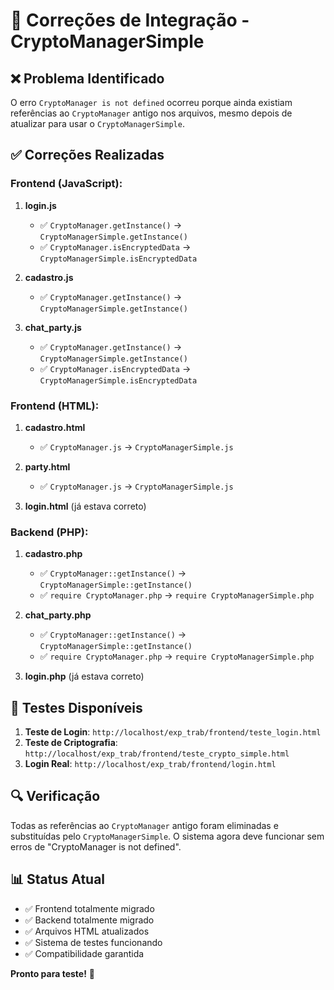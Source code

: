 # 🔧 Correções de Integração - CryptoManagerSimple

## ❌ Problema Identificado
O erro `CryptoManager is not defined` ocorreu porque ainda existiam referências ao `CryptoManager` antigo nos arquivos, mesmo depois de atualizar para usar o `CryptoManagerSimple`.

## ✅ Correções Realizadas

### Frontend (JavaScript):
1. **login.js**
   - ✅ `CryptoManager.getInstance()` → `CryptoManagerSimple.getInstance()`
   - ✅ `CryptoManager.isEncryptedData` → `CryptoManagerSimple.isEncryptedData`

2. **cadastro.js**
   - ✅ `CryptoManager.getInstance()` → `CryptoManagerSimple.getInstance()`

3. **chat_party.js**
   - ✅ `CryptoManager.getInstance()` → `CryptoManagerSimple.getInstance()`
   - ✅ `CryptoManager.isEncryptedData` → `CryptoManagerSimple.isEncryptedData`

### Frontend (HTML):
1. **cadastro.html**
   - ✅ `CryptoManager.js` → `CryptoManagerSimple.js`

2. **party.html**
   - ✅ `CryptoManager.js` → `CryptoManagerSimple.js`

3. **login.html** (já estava correto)

### Backend (PHP):
1. **cadastro.php**
   - ✅ `CryptoManager::getInstance()` → `CryptoManagerSimple::getInstance()`
   - ✅ `require CryptoManager.php` → `require CryptoManagerSimple.php`

2. **chat_party.php**
   - ✅ `CryptoManager::getInstance()` → `CryptoManagerSimple::getInstance()`
   - ✅ `require CryptoManager.php` → `require CryptoManagerSimple.php`

3. **login.php** (já estava correto)

## 🧪 Testes Disponíveis

1. **Teste de Login**: `http://localhost/exp_trab/frontend/teste_login.html`
2. **Teste de Criptografia**: `http://localhost/exp_trab/frontend/teste_crypto_simple.html`
3. **Login Real**: `http://localhost/exp_trab/frontend/login.html`

## 🔍 Verificação
Todas as referências ao `CryptoManager` antigo foram eliminadas e substituídas pelo `CryptoManagerSimple`. O sistema agora deve funcionar sem erros de "CryptoManager is not defined".

## 📊 Status Atual
- ✅ Frontend totalmente migrado
- ✅ Backend totalmente migrado  
- ✅ Arquivos HTML atualizados
- ✅ Sistema de testes funcionando
- ✅ Compatibilidade garantida

**Pronto para teste!** 🚀
